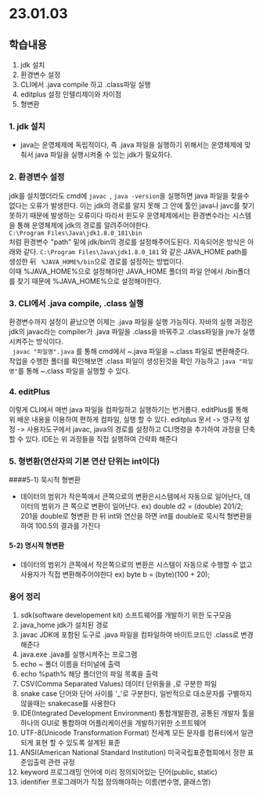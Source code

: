 # 23.01.03

## 학습내용
1. jdk 설치
2. 환경변수 설정
3. CLI에서 .java compile 하고 .class파일 실행
4. editplus 설정 인텔리제이와 차이점
5. 형변환


### 1. jdk 설치
- java는 운영체제에 독립적이다, 즉 .java 파일을 실행하기 위해서는 운영체제에 맞춰서 java 파일을 실행시켜줄 수 있는 jdk가 필요하다.


### 2. 환경변수 설정
jdk를 설치했더라도 cmd에 ```javac ```, ```java -version```을 실행하면 java 파일을 찾을수 없다는 오류가 발생한다.	
이는 jdk의 경로를 알지 못해 그 안에 툴인 java나 javc를 찾기 못하기 때문에 발생하는 오류이다 따라서 윈도우 운영체제에서는 환경변수라는 시스템을 통해 운영체제에 jdk의 경로를 알려주어야한다.		
``` C:\Program Files\Java\jdk1.8.0_181\bin ``` 		
처럼 환경변수 "path" 밑에 jdk/bin의 경로를 설정해주어도된다.
지속되어온 방식은 아래와 같다. 
``` C:\Program Files\Java\jdk1.8.0_181 ``` 와 같은 JAVA_HOME path를 생성한 뒤
``` %JAVA_HOME%/bin```으로 경로를 설정하는 방법이다.	 	
이때 %JAVA_HOME%으로 설정해야만 JAVA_HOME 폴더의 파일 안에서 /bin폴더를 찾기 때문에 %JAVA_HOME%으로 설정해야한다.


### 3. CLI에서 .java compile, .class 실행
환경변수까지 설정이 끝났으면 이제는 .java 파일을 실행 가능하다.
자바의 실행 과정은 jdk의 javac라는 compiler가 .java 파일을 .class을 바꿔주고 .class파일을 jre가 실행시켜주는 방식이다.	
``` javac "파일명".java``` 를 통해 cmd에서 ~.java 파일을 ~.class 파일로 변환해준다.	
작업을 수행한 폴더를 확인해보면 .class 파일이 생성된것을 확인 가능하고 ```java "파일명"```를 통해 ~.class 파일을 실행할 수 있다.


### 4. editPlus
이렇게 CLI에서 매번 java 파일을 컴파일하고 실행하기는 번거롭다.
editPlus를 통해 위 배운 내용을 이용하여 편하게 컴파일, 실행 할 수 있다.
editplus 문서 -> 영구적 설정 -> 사용자도구에서 javac, java의 경로를 설정하고 CLI명령을 추가하여 과정을 단축 할 수 있다.
IDE는 위 과정들을 직접 실행하여 간략화 해준다

### 5. 형변환(연산자의 기본 연산 단위는 int이다)		
####5-1) 묵시적 형변환
- 데이터의 범위가 작은쪽에서 큰쪽으로의 변환은시스템에서 자동으로 일어난다, 데이터의 범위가 큰 쪽으로 변환이 일어난다.
ex) double d2 = (double) 201/2;
201을 double로 형변환 한 뒤 int와 연산을 하면 int를 double로 묵시적 형변환을 하여 100.5의 결과를 가진다

#### 5-2) 명시적 형변환
- 데이터의 범위가 큰쪽에서 작은쪽으로의 변환은 시스템이 자동으로 수행할 수 없고 사용자가 직접 변환해주어야한다
ex) byte b = (byte)(100 + 20);


### 용어 정리
1. sdk(software developement kit)  소프트웨어를 개발하기 위한 도구모음
2. java_home  jdk가 설치된 경로
3. javac  JDK에 포함된 도구로 .java 파일을 컴파일하여 바이트코드인 .class로 변경해준다
4. java.exe  .java를 실행시켜주는 프로그램
5. echo ~  폴더 이름을 터미널에 출력
6. echo %path%  해당 폴더안의 파일 목록을 출력 
7. CSV(Comma Separated Values) 데이터 단위들을 ,로 구분한 파일
8. snake case  단어와 단어 사이를 '_'로 구분한다, 일반적으로 대소문자를 구별하지 않을때는 snakecase를 사용한다
9. IDE(Integrated Development Environment)  통합개발환경, 공통된 개발자 툴을 하나의  GUI로 통합하여 어플리케이션을 개발하기위한 소프트웨어
10. UTF-8(Unicode Transformation Format)  전세계 모든 문자를 컴퓨터에서 일관되게 표현 할 수 있도록 설계된 표준 
11. ANSI(American National Standard Institution)  미국국립표준협회에서 정한 표준입출력 관련 규정
12. keyword  프로그래밍 언어에 미리 정의되어있는 단어(public, static)
13. identifier  프로그래머가 직접 정의해야하는 이름(변수명, 클래스명)
